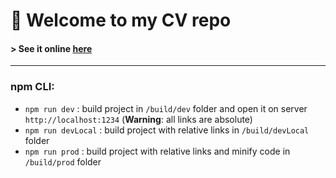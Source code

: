 # :page_facing_up: Welcome to my CV repo

#### > See it online [here](https://cv.johannchopin.fr/2019/)


----
### npm CLI:
* `npm run dev` : build project in `/build/dev` folder and open it on server `http://localhost:1234` (**Warning**: all links are absolute)
* `npm run devLocal` : build project with relative links in `/build/devLocal` folder
* `npm run prod` : build project with relative links and minify code in `/build/prod` folder